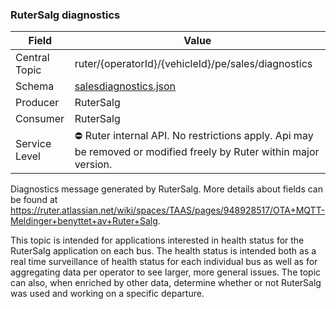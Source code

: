 ### RuterSalg diagnostics
| Field         | Value                                                                                                             |
|---------------|-------------------------------------------------------------------------------------------------------------------|
| Central Topic | ruter/{operatorId}/{vehicleId}/pe/sales/diagnostics                                                               |
| Schema        | [ salesdiagnostics.json ](json-schemas/salesdiagnostics.json)                                                     |
| Producer      | RuterSalg                                                                                                         |
| Consumer      | RuterSalg                                                                                                         |
| Service Level | ⛔ Ruter internal API. No restrictions apply. Api may be removed or modified freely by Ruter within major version. | 

Diagnostics message generated by RuterSalg. More details about fields can be found at https://ruter.atlassian.net/wiki/spaces/TAAS/pages/948928517/OTA+MQTT-Meldinger+benyttet+av+Ruter+Salg.

This topic is intended for applications interested in health status for the RuterSalg application on each bus. The health status is intended both as a real time surveillance of health status for each individual bus as well as for aggregating data per operator to see larger, more general issues. The topic can also, when enriched by other data, determine whether or not RuterSalg was used and working on a specific departure.